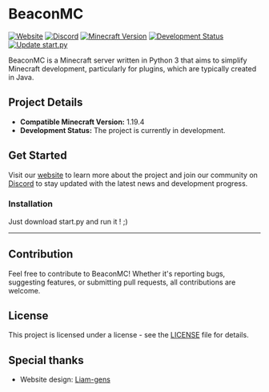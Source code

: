 # BeaconMC

[![Website](https://img.shields.io/badge/Website-BeaconMC-blue)](https://beaconmcdev.github.io/BeaconMC)
[![Discord](https://img.shields.io/discord/1159181236560986112?label=discord&logo=discord)](https://discord.gg/pxkT9dtuN8)
[![Minecraft Version](https://img.shields.io/badge/Minecraft-1.19.4-brightgreen)](#)
[![Development Status](https://img.shields.io/badge/Status-In%20Development-orange)](#)
[![Update start.py](https://github.com/BeaconMCDev/BeaconMC/actions/workflows/build_start_py.yml/badge.svg)](https://github.com/BeaconMCDev/BeaconMC/actions/workflows/build_start_py.yml)

BeaconMC is a Minecraft server written in Python 3 that aims to simplify Minecraft development, particularly for plugins, which are typically created in Java.

## Project Details

- **Compatible Minecraft Version:** 1.19.4
- **Development Status:** The project is currently in development.

## Get Started

Visit our [website](https://beaconmcdev.github.io/BeaconMC) to learn more about the project and join our community on [Discord](https://discord.gg/pxkT9dtuN8) to stay updated with the latest news and development progress.

### Installation

Just download start.py and run it ! ;)

---

## Contribution

Feel free to contribute to BeaconMC! Whether it's reporting bugs, suggesting features, or submitting pull requests, all contributions are welcome.

## License

This project is licensed under a license - see the [LICENSE](LICENSE.md) file for details.

## Special thanks
- Website design: [Liam-gens](https://github.com/liam-gen)